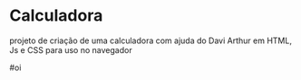 # Calculadora
projeto de criação de uma calculadora com ajuda do Davi Arthur em HTML, Js e CSS para uso no navegador

#oi

